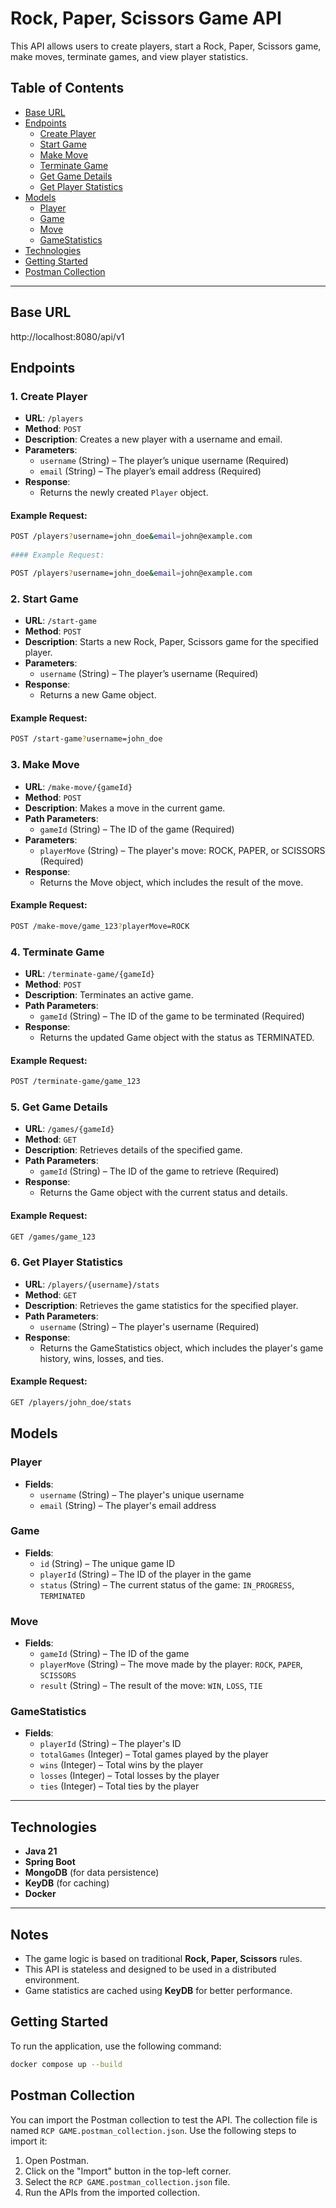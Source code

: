 # Rock, Paper, Scissors Game API

This API allows users to create players, start a Rock, Paper, Scissors game, make moves, terminate games, and view player statistics.

## Table of Contents
- [Base URL](#base-url)
- [Endpoints](#endpoints)
    - [Create Player](#create-player)
    - [Start Game](#start-game)
    - [Make Move](#make-move)
    - [Terminate Game](#terminate-game)
    - [Get Game Details](#get-game-details)
    - [Get Player Statistics](#get-player-statistics)
- [Models](#models)
    - [Player](#player)
    - [Game](#game)
    - [Move](#move)
    - [GameStatistics](#gamestatistics)
- [Technologies](#technologies)
- [Getting Started](#getting-started)
- [Postman Collection](#postman-collection)

---

## Base URL
http://localhost:8080/api/v1


## Endpoints

### 1. Create Player

- **URL**: `/players`
- **Method**: `POST`
- **Description**: Creates a new player with a username and email.
- **Parameters**:
    - `username` (String) – The player’s unique username (Required)
    - `email` (String) – The player’s email address (Required)
- **Response**:
    - Returns the newly created `Player` object.

#### Example Request:
```bash
POST /players?username=john_doe&email=john@example.com
  
#### Example Request:

POST /players?username=john_doe&email=john@example.com
```

### 2. Start Game

- **URL**: `/start-game`
- **Method**: `POST`
- **Description**: Starts a new Rock, Paper, Scissors game for the specified player.
- **Parameters**:
    - `username` (String) – The player’s username (Required)
- **Response**:
    - Returns a new Game object.

#### Example Request:
```bash
POST /start-game?username=john_doe
```
### 3. Make Move

- **URL**: `/make-move/{gameId}`
- **Method**: `POST`
- **Description**: Makes a move in the current game.
- **Path Parameters**:
    - `gameId` (String) – The ID of the game (Required)
- **Parameters**:
    - `playerMove` (String) – The player's move: ROCK, PAPER, or SCISSORS (Required)
- **Response**:
    - Returns the Move object, which includes the result of the move.

#### Example Request:
```bash
POST /make-move/game_123?playerMove=ROCK
```

### 4. Terminate Game

- **URL**: `/terminate-game/{gameId}`
- **Method**: `POST`
- **Description**: Terminates an active game.
- **Path Parameters**:
    - `gameId` (String) – The ID of the game to be terminated (Required)
- **Response**:
    - Returns the updated Game object with the status as TERMINATED.

#### Example Request:
```bash
POST /terminate-game/game_123
```
### 5. Get Game Details

- **URL**: `/games/{gameId}`
- **Method**: `GET`
- **Description**: Retrieves details of the specified game.
- **Path Parameters**:
    - `gameId` (String) – The ID of the game to retrieve (Required)
- **Response**:
    - Returns the Game object with the current status and details.

#### Example Request:
```bash
GET /games/game_123
```
### 6. Get Player Statistics

- **URL**: `/players/{username}/stats`
- **Method**: `GET`
- **Description**: Retrieves the game statistics for the specified player.
- **Path Parameters**:
    - `username` (String) – The player's username (Required)
- **Response**:
    - Returns the GameStatistics object, which includes the player's game history, wins, losses, and ties.

#### Example Request:
```bash
GET /players/john_doe/stats
```
## Models

### Player
- **Fields**:
    - `username` (String) – The player's unique username
    - `email` (String) – The player's email address

### Game
- **Fields**:
    - `id` (String) – The unique game ID
    - `playerId` (String) – The ID of the player in the game
    - `status` (String) – The current status of the game: `IN_PROGRESS`, `TERMINATED`

### Move
- **Fields**:
    - `gameId` (String) – The ID of the game
    - `playerMove` (String) – The move made by the player: `ROCK`, `PAPER`, `SCISSORS`
    - `result` (String) – The result of the move: `WIN`, `LOSS`, `TIE`

### GameStatistics
- **Fields**:
    - `playerId` (String) – The player's ID
    - `totalGames` (Integer) – Total games played by the player
    - `wins` (Integer) – Total wins by the player
    - `losses` (Integer) – Total losses by the player
    - `ties` (Integer) – Total ties by the player

---

## Technologies

- **Java 21**
- **Spring Boot**
- **MongoDB** (for data persistence)
- **KeyDB** (for caching)
- **Docker**

---

## Notes

- The game logic is based on traditional **Rock, Paper, Scissors** rules.
- This API is stateless and designed to be used in a distributed environment.
- Game statistics are cached using **KeyDB** for better performance.

## Getting Started

To run the application, use the following command:

```bash
docker compose up --build
```

## Postman Collection

You can import the Postman collection to test the API. The collection file is named `RCP GAME.postman_collection.json`. Use the following steps to import it:

1. Open Postman.
2. Click on the "Import" button in the top-left corner.
3. Select the `RCP GAME.postman_collection.json` file.
4. Run the APIs from the imported collection.
